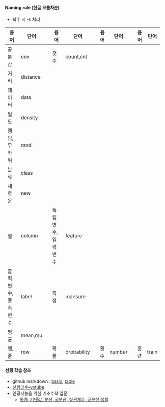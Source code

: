 #### Naming rule (한글 오름차순)
+ 복수 시 -s 처리

| 용어 | 단어 | | 용어 | 단어 | | 용어 | 단어 | | 용어 | 단어 |
| --- | --- |---| --- | --- |---| --- | --- |---| --- | --- |
|공분산|cov | |갯수 |count,cnt | | | | | | |
|거리|distance | | | | | | | | | |
|데이터|data | | | | | | | | | |
|밀도|density| | | | | | | | | |
|램덤,무작위|rand | | | | | | | | | |
|분류|class | | | | | | | | | |
|새로운|new | | | | | | | | | |
|열|column | |독립변수,입력변수|feature| | | | | | |
|출력변수,종속변수|label| |측정|maesure | | | | | | |
|평균|mean,mu | | | | | | | | | |
|행,줄|row | |확률|probability | |횟수 |number | |훈련 |train |

#### 선행 학습 참조
+ github markdown : [basic](https://docs.github.com/en/get-started/writing-on-github/getting-started-with-writing-and-formatting-on-github/basic-writing-and-formatting-syntax), [table](https://docs.github.com/en/get-started/writing-on-github/working-with-advanced-formatting/organizing-information-with-tables)
+ [선형대수-yotube](https://youtube.com/playlist?list=PL5yujGYFVt0BCu7DXfEgD7M51Tj6S7s4A)
+ 인공지능을 위한 기초수학 입문
  + [통계, 기댓값, 분산, 공분산, 상관계수, 공분산 행렬](http://matrix.skku.ac.kr/math4ai-intro/W11/#:~:text=%EA%B0%9C%EC%9D%98%20%ED%99%95%EB%A5%A0%EB%B3%80%EC%88%98%20%7B%20%2C%20%2C%20%7D,%EC%A0)
